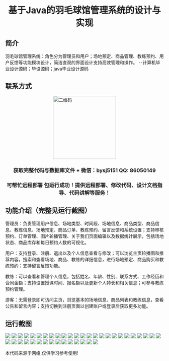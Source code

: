 <p><h1 align="center">基于Java的羽毛球馆管理系统的设计与实现</h1></p>

## 简介
羽毛球馆管理系统：角色分为管理员和用户；场地预定、商品管理、教练预约、用户反馈等功能模块设计，简洁直观的界面设计支持高效管理和操作。    --计算机毕业设计源码；毕设源码；java毕业设计源码


## 联系方式
<img src="https://bs-1329754181.cos.ap-shanghai.myqcloud.com/wx.jpg" alt="二维码" style="display: block; margin: 0 auto;" width="200px">
<p><h3 align="center">获取完整代码与数据库文件 + 微信：bysj5151 QQ: 86050149</h3></p>
<p><h3 align="center">可帮忙远程部署 包运行成功！提供远程部署、修改代码、设计文档指导、代码讲解等服务！</h3></p>

## 功能介绍（完整见运行截图）
管理员：负责管理用户信息、场地类型、时间段、场地信息、商品类型、商品信息、教练信息、场地预定、商品订单、教练预约、留言反馈和系统设置；支持审核预约、订单管理、图片轮播管理、关于我们页面编辑以及数据统计展示，包括场地状态、商品库存和每日预约人数的可视化。

用户：支持登录、注册、退出以及个人信息查看与修改；可以浏览主页轮播图和推荐内容，搜索和查看场地、商品、教练的详细信息，进行场地预定、商品购买和教练预约；支持留言反馈功能。

教练：可以查看和管理个人信息，包括姓名、年龄、性别、联系方式、工作经历和合同金额；支持设置授课时间、报名额以及更新个人特长和相关信息；可参与教练预约管理。

游客：无需登录即可访问主页，浏览基本的场地信息、商品列表和教练信息，查看公告和留言内容；支持切换到注册页面以创建账户或登录后获取更多功能。


## 运行截图
![](https://bs-1329754181.cos.ap-shanghai.myqcloud.com/ssm/BadmintonCourtManagementSystem/img/001.jpg)
![](https://bs-1329754181.cos.ap-shanghai.myqcloud.com/ssm/BadmintonCourtManagementSystem/img/002.jpg)
![](https://bs-1329754181.cos.ap-shanghai.myqcloud.com/ssm/BadmintonCourtManagementSystem/img/003.jpg)
![](https://bs-1329754181.cos.ap-shanghai.myqcloud.com/ssm/BadmintonCourtManagementSystem/img/004.jpg)
![](https://bs-1329754181.cos.ap-shanghai.myqcloud.com/ssm/BadmintonCourtManagementSystem/img/005.jpg)
![](https://bs-1329754181.cos.ap-shanghai.myqcloud.com/ssm/BadmintonCourtManagementSystem/img/006.jpg)
![](https://bs-1329754181.cos.ap-shanghai.myqcloud.com/ssm/BadmintonCourtManagementSystem/img/007.jpg)
![](https://bs-1329754181.cos.ap-shanghai.myqcloud.com/ssm/BadmintonCourtManagementSystem/img/008.jpg)
![](https://bs-1329754181.cos.ap-shanghai.myqcloud.com/ssm/BadmintonCourtManagementSystem/img/009.jpg)
![](https://bs-1329754181.cos.ap-shanghai.myqcloud.com/ssm/BadmintonCourtManagementSystem/img/010.jpg)
![](https://bs-1329754181.cos.ap-shanghai.myqcloud.com/ssm/BadmintonCourtManagementSystem/img/011.jpg)
![](https://bs-1329754181.cos.ap-shanghai.myqcloud.com/ssm/BadmintonCourtManagementSystem/img/012.jpg)
![](https://bs-1329754181.cos.ap-shanghai.myqcloud.com/ssm/BadmintonCourtManagementSystem/img/013.jpg)
![](https://bs-1329754181.cos.ap-shanghai.myqcloud.com/ssm/BadmintonCourtManagementSystem/img/014.jpg)
![](https://bs-1329754181.cos.ap-shanghai.myqcloud.com/ssm/BadmintonCourtManagementSystem/img/015.jpg)
![](https://bs-1329754181.cos.ap-shanghai.myqcloud.com/ssm/BadmintonCourtManagementSystem/img/016.jpg)
![](https://bs-1329754181.cos.ap-shanghai.myqcloud.com/ssm/BadmintonCourtManagementSystem/img/017.jpg)
![](https://bs-1329754181.cos.ap-shanghai.myqcloud.com/ssm/BadmintonCourtManagementSystem/img/018.jpg)
![](https://bs-1329754181.cos.ap-shanghai.myqcloud.com/ssm/BadmintonCourtManagementSystem/img/019.jpg)
![](https://bs-1329754181.cos.ap-shanghai.myqcloud.com/ssm/BadmintonCourtManagementSystem/img/020.jpg)
![](https://bs-1329754181.cos.ap-shanghai.myqcloud.com/ssm/BadmintonCourtManagementSystem/img/021.jpg)
![](https://bs-1329754181.cos.ap-shanghai.myqcloud.com/ssm/BadmintonCourtManagementSystem/img/022.jpg)
![](https://bs-1329754181.cos.ap-shanghai.myqcloud.com/ssm/BadmintonCourtManagementSystem/img/023.jpg)
![](https://bs-1329754181.cos.ap-shanghai.myqcloud.com/ssm/BadmintonCourtManagementSystem/img/024.jpg)
![](https://bs-1329754181.cos.ap-shanghai.myqcloud.com/ssm/BadmintonCourtManagementSystem/img/025.jpg)
![](https://bs-1329754181.cos.ap-shanghai.myqcloud.com/ssm/BadmintonCourtManagementSystem/img/026.jpg)
![](https://bs-1329754181.cos.ap-shanghai.myqcloud.com/ssm/BadmintonCourtManagementSystem/img/027.jpg)
![](https://bs-1329754181.cos.ap-shanghai.myqcloud.com/ssm/BadmintonCourtManagementSystem/img/028.jpg)
![](https://bs-1329754181.cos.ap-shanghai.myqcloud.com/ssm/BadmintonCourtManagementSystem/img/029.jpg)
![](https://bs-1329754181.cos.ap-shanghai.myqcloud.com/ssm/BadmintonCourtManagementSystem/img/030.jpg)
![](https://bs-1329754181.cos.ap-shanghai.myqcloud.com/ssm/BadmintonCourtManagementSystem/img/031.jpg)
![](https://bs-1329754181.cos.ap-shanghai.myqcloud.com/ssm/BadmintonCourtManagementSystem/img/032.jpg)
![](https://bs-1329754181.cos.ap-shanghai.myqcloud.com/ssm/BadmintonCourtManagementSystem/img/033.jpg)
![](https://bs-1329754181.cos.ap-shanghai.myqcloud.com/ssm/BadmintonCourtManagementSystem/img/034.jpg)
![](https://bs-1329754181.cos.ap-shanghai.myqcloud.com/ssm/BadmintonCourtManagementSystem/img/035.jpg)
![](https://bs-1329754181.cos.ap-shanghai.myqcloud.com/ssm/BadmintonCourtManagementSystem/img/036.jpg)
![](https://bs-1329754181.cos.ap-shanghai.myqcloud.com/ssm/BadmintonCourtManagementSystem/img/037.jpg)
![](https://bs-1329754181.cos.ap-shanghai.myqcloud.com/ssm/BadmintonCourtManagementSystem/img/038.jpg)
![](https://bs-1329754181.cos.ap-shanghai.myqcloud.com/ssm/BadmintonCourtManagementSystem/img/039.jpg)
![](https://bs-1329754181.cos.ap-shanghai.myqcloud.com/ssm/BadmintonCourtManagementSystem/img/040.jpg)

<p>本代码来源于网络,仅供学习参考使用!</p>
